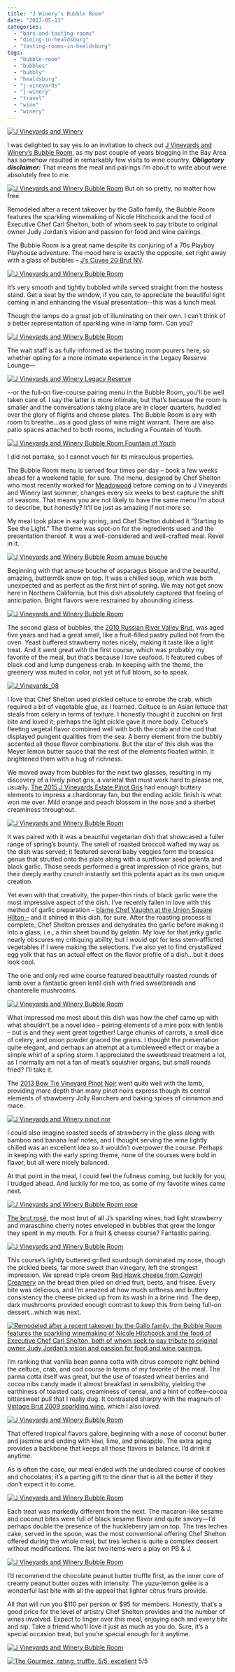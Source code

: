 ```yaml
---
title: "J Winery’s Bubble Room"
date: "2017-05-13"
categories:
  - "bars-and-tasting-rooms"
  - "dining-in-healdsburg"
  - "tasting-rooms-in-healdsburg"
tags:
  - "bubble-room"
  - "bubbles"
  - "bubbly"
  - "healdsburg"
  - "j-vineyards"
  - "j-winery"
  - "travel"
  - "wine"
  - "winery"
---
```


[![J Vineyards and Winery](http://s3.amazonaws.com/thegourmez-wpmedia/2017/05/J_Vineyards_48-500x334.jpg)](http://s3.amazonaws.com/thegourmez-wpmedia/2017/05/J_Vineyards_48.jpg)

I was delighted to say yes to an invitation to check out [J Vineyards and Winery’s Bubble Room](https://www.jwine.com/Visit-Us), as my past couple of years blogging in the Bay Area has somehow resulted in remarkably few visits to wine country. **_Obligatory disclaimer:_** That means the meal and pairings I’m about to write about were absolutely free to me.




<div class="caption">

[![J Vineyards and Winery Bubble Room](http://s3.amazonaws.com/thegourmez-wpmedia/2017/05/J_Vineyards_01-384x500.jpg)](http://s3.amazonaws.com/thegourmez-wpmedia/2017/05/J_Vineyards_01.jpg) But oh so pretty, no matter how free.</div>


Remodeled after a recent takeover by the Gallo family, the Bubble Room features the sparkling winemaking of Nicole Hitchcock and the food of Executive Chef Carl Shelton, both of whom seek to pay tribute to original owner Judy Jordan’s vision and passion for food and wine pairings.

The Bubble Room is a great name despite its conjuring of a 70s Playboy Playhouse adventure. The mood here is exactly the opposite, set right away with a glass of bubbles – [J’s Cuvee 20 Brut NV](https://www.jwine.com/Wines/Sparkling/J-Cuvee-20-Brut-NV).

[![J Vineyards and Winery Bubble Room](http://s3.amazonaws.com/thegourmez-wpmedia/2017/05/J_Vineyards_02-500x449.jpg)](http://s3.amazonaws.com/thegourmez-wpmedia/2017/05/J_Vineyards_02.jpg)

It’s very smooth and tightly bubbled while served straight from the hostess stand. Get a seat by the window, if you can, to appreciate the beautiful light coming in and enhancing the visual presentation--this was a lunch meal.

Though the lamps do a great job of illuminating on their own. I can’t think of a better representation of sparkling wine in lamp form. Can you?

[![J Vineyards and Winery Bubble Room](http://s3.amazonaws.com/thegourmez-wpmedia/2017/05/J_Vineyards_19-344x500.jpg)](http://s3.amazonaws.com/thegourmez-wpmedia/2017/05/J_Vineyards_19.jpg)

The wait staff is as fully informed as the tasting room pourers here, so whether opting for a more intimate experience in the Legacy Reserve Lounge—

[![J Vineyards and Winery Legacy Reserve](http://s3.amazonaws.com/thegourmez-wpmedia/2017/05/J_Vineyards_38-377x500.jpg)](http://s3.amazonaws.com/thegourmez-wpmedia/2017/05/J_Vineyards_38.jpg)

\--or the full-on five-course pairing menu in the Bubble Room, you'll be well taken care of. I say the latter is more intimate, but that’s because the room is smaller and the conversations taking place are in closer quarters, huddled over the glory of flights and cheese plates. The Bubble Room is airy with room to breathe…as a good glass of wine might warrant. There are also patio spaces attached to both rooms, including a Fountain of Youth.

[![J Vineyards and Winery Bubble Room Fountain of Youth](http://s3.amazonaws.com/thegourmez-wpmedia/2017/05/J_Vineyards_42-500x135.jpg)](http://s3.amazonaws.com/thegourmez-wpmedia/2017/05/J_Vineyards_42.jpg)

I did not partake, so I cannot vouch for its miraculous properties.

The Bubble Room menu is served four times per day – book a few weeks ahead for a weekend table, for sure. The menu, designed by Chef Shelton who most recently worked for [Meadowood](http://www.meadowood.com/) before coming on to J Vineyards and Winery last summer, changes every six weeks to best capture the shift of seasons. That means you are not likely to have the same menu I’m about to describe, but honestly? It’ll be just as amazing if not more so.

My meal took place in early spring, and Chef Shelton dubbed it “Starting to See the Light.” The theme was spot-on for the ingredients used and the presentation thereof. It was a well-considered and well-crafted meal. Revel in it.

[![J Vineyards and Winery Bubble Room amuse bouche](http://s3.amazonaws.com/thegourmez-wpmedia/2017/05/J_Vineyards_04-500x360.jpg)](http://s3.amazonaws.com/thegourmez-wpmedia/2017/05/J_Vineyards_04.jpg)

Beginning with that amuse bouche of asparagus bisque and the beautiful, amazing, buttermilk snow on top. It was a chilled soup, which was both unexpected and as perfect as the first hint of spring. We may not get snow here in Northern California, but this dish absolutely captured that feeling of anticipation. Bright flavors were restrained by abounding iciness.

[![J Vineyards and Winery Bubble Room](http://s3.amazonaws.com/thegourmez-wpmedia/2017/05/J_Vineyards_06-334x500.jpg)](http://s3.amazonaws.com/thegourmez-wpmedia/2017/05/J_Vineyards_06.jpg)

The second glass of bubbles, the [2010 Russian River Valley Brut,](https://www.jwine.com/Wines/Sparkling/J-Vintage-Brut) was aged five years and had a great smell, like a fruit-filled pastry pulled hot from the oven. Yeast buffered strawberry notes nicely, making it taste like a light treat. And it went great with the first course, which was probably my favorite of the meal, but that’s because I love seafood. It featured cubes of black cod and lump dungeness crab. In keeping with the theme, the greenery was muted in color, not yet at full bloom, so to speak.

[![J_Vineyards_08](http://s3.amazonaws.com/thegourmez-wpmedia/2017/05/J_Vineyards_08-480x500.jpg)](http://s3.amazonaws.com/thegourmez-wpmedia/2017/05/J_Vineyards_08.jpg)

I love that Chef Shelton used pickled celtuce to enrobe the crab, which required a bit of vegetable glue, as I learned. Celtuce is an Asian lettuce that steals from celery in terms of texture. I honestly thought it zucchini on first bite and loved it; perhaps the light pickle gave it more body. Celtuce’s fleeting vegetal flavor combined well with both the crab and the cod that displayed pungent qualities from the sea. A berry element from the bubbly accented all those flavor combinations. But the star of this dish was the Meyer lemon butter sauce that the rest of the elements floated within. It brightened them with a hug of richness.

We moved away from bubbles for the next two glasses, resulting in my discovery of a lively pinot gris, a varietal that must work hard to please me, usually. [The 2015 J Vineyards Estate Pinot Gris](https://www.jwine.com/Wines/Pinot-Gris/J-Pinot-Gris-Estate-Vineyard) had enough buttery elements to impress a chardonnay fan, but the ending acidic finish is what won me over. Mild orange and peach blossom in the nose and a sherbet creaminess throughout.

[![J Vineyards and Winery Bubble Room](http://s3.amazonaws.com/thegourmez-wpmedia/2017/05/J_Vineyards_11-420x500.jpg)](http://s3.amazonaws.com/thegourmez-wpmedia/2017/05/J_Vineyards_11.jpg)

It was paired with it was a beautiful vegetarian dish that showcased a fuller range of spring’s bounty. The smell of roasted broccoli wafted my way as the dish was served; it featured several baby veggies form the brassica genus that strutted onto the plate along with a sunflower seed polenta and black garlic. Those seeds performed a great impression of rice grains, but their deeply earthy crunch instantly set this polenta apart as its own unique creation.

Yet even with that creativity, the paper-thin rinds of black garlic were the most impressive aspect of the dish. I’ve recently fallen in love with this method of garlic preparation – [blame Chef Vaughn at the Union Square Hilton –](http://thegourmez.com/2016/11/15/cityscape-san-francisco/) and it shined in this dish, for sure. After the roasting process is complete, Chef Shelton presses and dehydrates the garlic before making it into a glass; i.e., a thin sheet bound by gelatin. My love for that jerky garlic nearly obscures my critiquing ability, but I _would_ opt for less stem-afflicted vegetables if I were making the selections. I’ve also yet to find crystallized egg yolk that has an actual effect on the flavor profile of a dish…but it does look cool.

The one and only red wine course featured beautifully roasted rounds of lamb over a fantastic green lentil dish with fried sweetbreads and chanterelle mushrooms.

[![J Vineyards and Winery Bubble Room](http://s3.amazonaws.com/thegourmez-wpmedia/2017/05/J_Vineyards_12-334x500.jpg)](http://s3.amazonaws.com/thegourmez-wpmedia/2017/05/J_Vineyards_12.jpg)

What impressed me most about this dish was how the chef came up with what shouldn’t be a novel idea – pairing elements of a mire poix with lentils – but is and they went great together! Large chunks of carrots, a small dice of celery, and onion powder graced the grains. I thought the presentation quite elegant, and perhaps an attempt at a tumbleweed effect or maybe a simple whirl of a spring storm. I appreciated the sweetbread treatment a lot, as I normally am not a fan of meat’s squishier organs, but small rounds fried? I’ll take it.

The [2013 Bow Tie Vineyard Pinot Noir](https://www.jwine.com/Wines/Pinot-Noir/J-Pinot-Noir-Bow-Tie-Vineyard) went quite well with the lamb, providing more depth than many pinot noirs express though its central elements of strawberry Jolly Ranchers and baking spices of cinnamon and mace.

[![J Vineyards and Winery pinot nor](http://s3.amazonaws.com/thegourmez-wpmedia/2017/05/J_Vineyards_33-334x500.jpg)](http://s3.amazonaws.com/thegourmez-wpmedia/2017/05/J_Vineyards_33.jpg)

I could also imagine roasted seeds of strawberry in the glass along with bamboo and banana leaf notes, and I thought serving the wine lightly chilled was an excellent idea so it wouldn’t overpower the course. Perhaps in keeping with the early spring theme, none of the courses were bold in flavor, but all were nicely balanced.

At that point in the meal, I could feel the fullness coming, but luckily for you, I trudged ahead. And luckily for me too, as some of my favorite wines came next.

[![J Vineyards and Winery Bubble Room rose](http://s3.amazonaws.com/thegourmez-wpmedia/2017/05/J_Vineyards_27-333x500.jpg)](http://s3.amazonaws.com/thegourmez-wpmedia/2017/05/J_Vineyards_27.jpg)

[The brut rosé](https://www.jwine.com/Wines/Sparkling/J-Brut-Rose), the most brut of all J’s sparkling wines, had light strawberry and maraschino cherry notes enveloped in bubbles that grew the longer they spent in my mouth. For a fruit & cheese course? Fantastic pairing.

[![J Vineyards and Winery Bubble Room](http://s3.amazonaws.com/thegourmez-wpmedia/2017/05/J_Vineyards_17-428x500.jpg)](http://s3.amazonaws.com/thegourmez-wpmedia/2017/05/J_Vineyards_17.jpg)

This course’s lightly buttered grilled sourdough dominated my nose, though the pickled beets, far more sweet than vinegary, left the strongest impression. We spread triple cream [Red Hawk cheese from Cowgirl Creamery](https://www.cowgirlcreamery.com/library-of-cheese/red-hawk) on the bread then piled on dried fruit, beets, and frisee. Every bite was delicious, and I’m amazed at how much softness and buttery consistency the cheese picked up from its wash in a brine rind. The deep, dark mushrooms provided enough contrast to keep this from being full-on dessert…which was next.

[![Remodeled after a recent takeover by the Gallo family, the Bubble Room features the sparkling winemaking of Nicole Hitchcock and the food of Executive Chef Carl Shelton, both of whom seek to pay tribute to original owner Judy Jordan’s vision and passion for food and wine pairings.](http://s3.amazonaws.com/thegourmez-wpmedia/2017/05/J_Vineyards_24-1-303x500.jpg)](http://s3.amazonaws.com/thegourmez-wpmedia/2017/05/J_Vineyards_24-1.jpg)

[](http://s3.amazonaws.com/thegourmez-wpmedia/2017/05/J_Vineyards_24.jpg)I’m ranking that vanilla bean panna cotta with citrus compote right behind the celtuce, crab, and cod course in terms of my favorite of the meal. The panna cotta itself was great, but the use of toasted wheat berries and cocoa nibs candy made it almost breakfast in sensibility, yielding the earthiness of toasted oats, creaminess of cereal, and a hint of coffee–cocoa bittersweet pull that I really dug. It contrasted sharply with the magnum of [Vintage Brut 2009 sparkling wine,](https://www.jwine.com/Wines/Sparkling/J-Vintage-Brut) which I also loved.

[![J Vineyards and Winery Bubble Room](http://s3.amazonaws.com/thegourmez-wpmedia/2017/05/J_Vineyards_34-304x500.jpg)](http://s3.amazonaws.com/thegourmez-wpmedia/2017/05/J_Vineyards_34.jpg)

That offered tropical flavors galore, beginning with a nose of coconut butter and jasmine and ending with kiwi, lime, and pineapple. The extra aging provides a backbone that keeps all those flavors in balance. I’d drink it anytime.

As is often the case, our meal ended with the undeclared course of cookies and chocolates; it’s a parting gift to the diner that is all the better if they don’t expect it to come.

[![J Vineyards and Winery Bubble Room](http://s3.amazonaws.com/thegourmez-wpmedia/2017/05/J_Vineyards_26-500x334.jpg)](http://s3.amazonaws.com/thegourmez-wpmedia/2017/05/J_Vineyards_26.jpg)

Each treat was markedly different from the next. The macaron-like sesame and coconut bites were full of black sesame flavor and quite savory—I’d perhaps double the presence of the huckleberry jam on top. The tres leches cake, served in the spoon, was the most conventional offering Chef Shelton offered during the whole meal, but tres leches is quite a complex dessert without modifications. The last two items were a play on PB & J.

[![J Vineyards and Winery Bubble Room](http://s3.amazonaws.com/thegourmez-wpmedia/2017/05/J_Vineyards_25-405x500.jpg)](http://s3.amazonaws.com/thegourmez-wpmedia/2017/05/J_Vineyards_25.jpg)

I’d recommend the chocolate peanut butter truffle first, as the inner core of creamy peanut butter oozes with intensity. The yuzu-lemon gelée is a wonderful last bite with all the appeal that lighter citrus fruits provide.

All that will run you $110 per person or $95 for members. Honestly, that’s a good price for the level of artistry Chef Shelton provides and the number of wines involved. Expect to linger over this meal, enjoying each and every bite and sip. Take a friend who’ll love it just as much as you do. Sure, it’s a special occasion treat, but you’re special enough for it anytime.

[![J Vineyards and Winery Bubble Room](http://s3.amazonaws.com/thegourmez-wpmedia/2017/05/J_Vineyards_54-500x334.jpg)](http://s3.amazonaws.com/thegourmez-wpmedia/2017/05/J_Vineyards_54.jpg)




<div class="caption">

[![The Gourmez, rating, truffle, 5/5, excellent](http://s3.amazonaws.com/thegourmez-wpmedia/2015/01/rating_truffle1.gif)](http://s3.amazonaws.com/thegourmez-wpmedia/2015/01/rating_truffle1.gif) 5/5</div>

